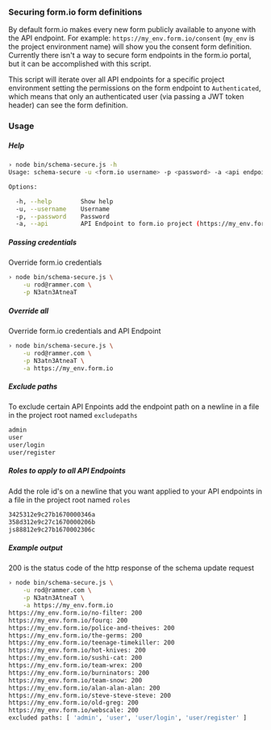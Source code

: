 ### Securing form.io form definitions
By default form.io makes every new form publicly available to anyone with the API endpoint.
For example: `https://my_env.form.io/consent` (`my_env` is the project environment name) will
show you the consent form definition. Currently there isn't a way to secure form endpoints 
in the form.io portal, but it can be accomplished with this script.

This script will iterate over all API endpoints for a specific project environment setting the 
permissions on the form endpoint to `Authenticated`, which means that only an authenticated user
(via passing a JWT token header) can see the form definition.

### Usage

##### Help
```sh
› node bin/schema-secure.js -h
Usage: schema-secure -u <form.io username> -p <password> -a <api endpoint>

Options:

  -h, --help        Show help
  -u, --username    Username
  -p, --password    Password
  -a, --api         API Endpoint to form.io project (https://my_env.form.io)
```

##### Passing credentials
Override form.io credentials
```sh
› node bin/schema-secure.js \
    -u rod@rammer.com \
    -p N3atn3AtneaT
```

##### Override all
Override form.io credentials and API Endpoint
```sh
› node bin/schema-secure.js \
    -u rod@rammer.com \
    -p N3atn3AtneaT \
    -a https://my_env.form.io
```

##### Exclude paths
To exclude certain API Enpoints add the endpoint path on a newline in a file in the project root named `excludepaths`
```sh
admin
user
user/login
user/register
```

##### Roles to apply to all API Endpoints
Add the role id's on a newline that you want applied to your API endpoints in a file in the project root named `roles`
```sh
3425312e9c27b1670000346a
358d312e9c27c1670000206b
js88812e9c27b1670002306c
```

##### Example output
200 is the status code of the http response of the schema update request
```sh
› node bin/schema-secure.js \
    -u rod@rammer.com \
    -p N3atn3AtneaT \
    -a https://my_env.form.io
https://my_env.form.io/no-filter: 200
https://my_env.form.io/fourq: 200
https://my_env.form.io/police-and-theives: 200
https://my_env.form.io/the-germs: 200
https://my_env.form.io/teenage-timekiller: 200
https://my_env.form.io/hot-knives: 200
https://my_env.form.io/sushi-cat: 200
https://my_env.form.io/team-wrex: 200
https://my_env.form.io/burninators: 200
https://my_env.form.io/team-snow: 200
https://my_env.form.io/alan-alan-alan: 200
https://my_env.form.io/steve-steve-steve: 200
https://my_env.form.io/old-greg: 200
https://my_env.form.io/webscale: 200
excluded paths: [ 'admin', 'user', 'user/login', 'user/register' ]
```
